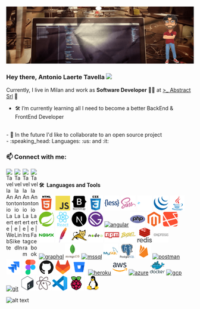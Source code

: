 ![Antonio Laerte Tavella Banner Image](./banner.png)

### Hey there, Antonio Laerte Tavella  <a href="https://tavellalaerte.netlify.app/"><img src="https://media.giphy.com/media/hvRJCLFzcasrR4ia7z/giphy.gif" width="5%"></a>
Currently, I live in Milan and work as <b>Software Developer</b> 👨‍💻 at <a href="https://abstract.it/it"> >_ Abstract Srl</a> 🚀
<br/>
- 🛠 I’m currently learning all I need to become a better BackEnd & FrontEnd Developer
<br/>
- 👯 In the future I'd like to collaborate to an open source project
<br/>
- :speaking_head: Languages: :us: and :it:	
<br/>

### 📫 Connect with me:
[<img align="left" alt="Tavella Antonio Laerte | WebSite" width="22px" src="https://tavellalaerte.netlify.app/favicon.ico" />][Website]
[<img align="left" alt="Tavella Antonio Laerte | LinkedIn" width="22px" src="https://cdn.jsdelivr.net/npm/simple-icons@v3/icons/linkedin.svg" />][Linkedin]
[<img align="left" alt="Tavella Antonio Laerte | Instagram" width="22px" src="https://cdn.jsdelivr.net/npm/simple-icons@v3/icons/instagram.svg" />][Instagram]
[<img align="left" alt="Tavella Antonio Laerte | Facebook" width="22px" src="https://cdn.jsdelivr.net/npm/simple-icons@3.13.0/icons/facebook.svg" />][Facebook]
<br/>
<br/>
<b>🛠️&nbsp;&nbsp;Languages&nbsp;and&nbsp;Tools</b>
<br/>

<p align="left">
<a href="https://www.w3.org/html/" target="_blank"><img src="https://raw.githubusercontent.com/devicons/devicon/master/icons/html5/html5-original-wordmark.svg" alt="html5" width="40" height="40"/></a>      
<a href="https://developer.mozilla.org/en-US/docs/Web/JavaScript" target="_blank"><img src="https://raw.githubusercontent.com/devicons/devicon/master/icons/javascript/javascript-original.svg" alt="javascript" width="40" height="40"/></a>          
<a href="https://getbootstrap.com" target="_blank"><img src="https://raw.githubusercontent.com/devicons/devicon/master/icons/bootstrap/bootstrap-plain-wordmark.svg" alt="bootstrap" width="40" height="40"/></a>          
<a href="https://www.w3schools.com/css/" target="_blank"><img src="https://raw.githubusercontent.com/devicons/devicon/master/icons/css3/css3-original-wordmark.svg" alt="css3" width="40" height="40"/></a>    
<a href="https://lesscss.org/" target="_blank"><img src="https://github.com/devicons/devicon/blob/master/icons/less/less-plain-wordmark.svg" alt="less" width="40" height="40"/></a>  
<a href="https://sass-lang.com" target="_blank"><img src="https://raw.githubusercontent.com/devicons/devicon/master/icons/sass/sass-original.svg" alt="sass" width="40" height="40"/></a>          
<a href="https://tailwindcss.com/" target="_blank"><img src="https://github.com/devicons/devicon/blob/master/icons/tailwindcss/tailwindcss-original-wordmark.svg" alt="tailwindcss" width="40" height="40"/></a>          
<a href="https://jquery.com/" target="_blank"><img src="https://github.com/devicons/devicon/blob/master/icons/jquery/jquery-original.svg" alt="jquery" width="40" height="40"/></a>          
<a href="https://www.java.com/it/" target="_blank"><img src="https://github.com/devicons/devicon/blob/master/icons/java/java-original.svg" alt="java" width="40" height="40"/></a>          
<a href="https://spring.io/" target="_blank"><img src="https://github.com/devicons/devicon/blob/master/icons/spring/spring-original.svg" alt="spring" width="40" height="40"/></a>          
<a href="https://reactjs.org/" target="_blank"><img src="https://raw.githubusercontent.com/devicons/devicon/master/icons/react/react-original-wordmark.svg" alt="react" width="40" height="40"/></a>          
<a href="https://nextjs.org/" target="_blank"><img src="https://github.com/devicons/devicon/blob/master/icons/nextjs/nextjs-original.svg" alt="nextjs" width="40" height="40"/></a>          
<a href="https://www.gatsbyjs.com/" target="_blank"><img src="https://github.com/devicons/devicon/blob/master/icons/gatsby/gatsby-original.svg" alt="gatsbyjs" width="40" height="40"/></a>          
<a href="https://angular.io" target="_blank"><img src="https://angular.io/assets/images/logos/angular/angular.svg" alt="angular" width="40" height="40"/></a>          
<a href="https://www.php.net" target="_blank"><img src="https://raw.githubusercontent.com/devicons/devicon/master/icons/php/php-original.svg" alt="php" width="40" height="40"/></a>          
<a href="https://magento-ecommerce.it/" target="_blank"><img src="https://github.com/devicons/devicon/blob/master/icons/magento/magento-original.svg" alt="magento" width="40" height="40"/></a>          
<a href="https://laravel.com/" target="_blank"><img src="https://github.com/devicons/devicon/blob/master/icons/laravel/laravel-plain.svg" alt="laravel" width="40" height="40"/></a>          
<a href="https://www.nginx.com" target="_blank"><img src="https://raw.githubusercontent.com/devicons/devicon/master/icons/nginx/nginx-original.svg" alt="nginx" width="40" height="40"/></a>          
<a href="https://httpd.apache.org/" target="_blank"><img src="https://github.com/devicons/devicon/blob/master/icons/apache/apache-original.svg" alt="apache" width="40" height="40"/></a>          
<a href="https://tomcat.apache.org/" target="_blank"><img src="https://github.com/devicons/devicon/blob/master/icons/tomcat/tomcat-original.svg" alt="tomcat" width="40" height="40"/></a>          
<a href="https://nodejs.org" target="_blank"><img src="https://raw.githubusercontent.com/devicons/devicon/master/icons/nodejs/nodejs-original-wordmark.svg" alt="nodejs" width="40" height="40"/></a>          
<a href="https://www.npmjs.com/" target="_blank"><img src="https://github.com/devicons/devicon/blob/master/icons/npm/npm-original-wordmark.svg" alt="npm" width="40" height="40"/></a>          
<a href="https://babeljs.io/" target="_blank"><img src="https://github.com/devicons/devicon/blob/master/icons/babel/babel-original.svg" alt="babel" width="40" height="40"/></a>          
<a href="https://redis.io" target="_blank"><img src="https://raw.githubusercontent.com/devicons/devicon/master/icons/redis/redis-original-wordmark.svg" alt="redis" width="40" height="40"/></a>          
<a href="https://expressjs.com" target="_blank"><img src="https://raw.githubusercontent.com/devicons/devicon/master/icons/express/express-original-wordmark.svg" alt="express" width="40" height="40"/></a>          
<a href="https://graphql.org" target="_blank"><img src="https://www.vectorlogo.zone/logos/graphql/graphql-icon.svg" alt="graphql" width="40" height="40"/></a>         
<a href="https://www.mongodb.com/" target="_blank"><img src="https://raw.githubusercontent.com/devicons/devicon/master/icons/mongodb/mongodb-original-wordmark.svg" alt="mongodb" width="40" height="40"/></a>          
<a href="https://www.microsoft.com/en-us/sql-server" target="_blank"><img src="https://www.svgrepo.com/show/303229/microsoft-sql-server-logo.svg" alt="mssql" width="40" height="40"/></a>          
<a href="https://www.mysql.com/" target="_blank"><img src="https://raw.githubusercontent.com/devicons/devicon/master/icons/mysql/mysql-original-wordmark.svg" alt="mysql" width="40" height="40"/></a>          
<a href="https://www.postgresql.org" target="_blank"><img src="https://raw.githubusercontent.com/devicons/devicon/master/icons/postgresql/postgresql-original-wordmark.svg" alt="postgresql" width="40" height="40"/></a>          
<a href="https://firebase.google.com/" target="_blank"><img src="https://github.com/devicons/devicon/blob/master/icons/firebase/firebase-plain.svg" alt="firebase" width="40" height="40"/></a>          
<a href="https://postman.com" target="_blank"><img src="https://www.vectorlogo.zone/logos/getpostman/getpostman-icon.svg" alt="postman" width="40" height="40"/></a>   
<a href="https://www.atlassian.com/it/software/jira" target="_blank"><img src="https://github.com/devicons/devicon/blob/master/icons/jira/jira-original.svg" alt="jira" width="40" height="40"/></a>          
<a href="https://www.figma.com/" target="_blank"><img src="https://github.com/devicons/devicon/blob/master/icons/figma/figma-original.svg" alt="figma" width="40" height="40"/></a>          
<a href="https://github.com/" target="_blank"><img src="https://github.com/devicons/devicon/blob/master/icons/github/github-original.svg" alt="github" width="40" height="40"/></a>          
<a href="https://about.gitlab.com/" target="_blank"><img src="https://github.com/devicons/devicon/blob/master/icons/gitlab/gitlab-original.svg" alt="gitlab" width="40" height="40"/></a>          
<a href="https://bitbucket.org/" target="_blank"><img src="https://github.com/devicons/devicon/blob/master/icons/bitbucket/bitbucket-original.svg" alt="bitbucket" width="40" height="40"/></a>          
<a href="https://heroku.com" target="_blank"><img src="https://www.vectorlogo.zone/logos/heroku/heroku-icon.svg" alt="heroku" width="40" height="40"/></a>          
<a href="https://aws.amazon.com" target="_blank"><img src="https://raw.githubusercontent.com/devicons/devicon/master/icons/amazonwebservices/amazonwebservices-original-wordmark.svg" alt="aws" width="40" height="40"/></a>          
<a href="https://azure.microsoft.com/en-in/" target="_blank"><img src="https://www.vectorlogo.zone/logos/microsoft_azure/microsoft_azure-icon.svg" alt="azure" width="40" height="40"/></a>          
<a href="https://www.docker.com/" target="_blank"><img src="https://raw.githubusercontent.com/devicons/devicon/master/icons/docker/docker-original-wordmark.svg" alt="docker" width="40" height="40"/></a>          
<a href="https://cloud.google.com" target="_blank"><img src="https://www.vectorlogo.zone/logos/google_cloud/google_cloud-icon.svg" alt="gcp" width="40" height="40"/></a>         
<a href="https://git-scm.com/" target="_blank"><img src="https://www.vectorlogo.zone/logos/git-scm/git-scm-icon.svg" alt="git" width="40" height="40"/></a>          
<a href="https://www.gnu.org/software/bash/" target="_blank"><img src="https://github.com/devicons/devicon/blob/master/icons/bash/bash-original.svg" alt="bash" width="40" height="40"/></a>          
<a href="https://atom.io" target="_blank"><img src="https://github.com/devicons/devicon/blob/master/icons/atom/atom-original.svg" alt="atom" width="40" height="40"/></a>          
<a href="https://code.visualstudio.com/" target="_blank"><img src="https://github.com/devicons/devicon/blob/master/icons/vscode/vscode-original.svg" alt="vscode" width="40" height="40"/></a>          
<a href="https://www.raspberrypi.com/products/raspberry-pi-4-model-b/" target="_blank"><img src="https://github.com/devicons/devicon/blob/master/icons/raspberrypi/raspberrypi-original.svg" alt="raspberrypi" width="40" height="40"/></a>          
<a href="https://www.linux.org/" target="_blank"><img src="https://raw.githubusercontent.com/devicons/devicon/master/icons/linux/linux-original.svg" alt="linux" width="40" height="40"/></a>          
</p>

![alt text](https://media4.giphy.com/media/zOvBKUUEERdNm/giphy.gif?cid=ecf05e472d3f3ab651b61dec4948a2aece093e7f6d993c6a&rid=giphy.gif "alt text")

[Website]: https://tavellalaerte.netlify.app/
[Instagram]: https://www.instagram.com/tavella_laerte
[Facebook]: https://it-it.facebook.com/antonio.tavella
[Linkedin]: https://it.linkedin.com/in/antonio-laerte-tavella-68181a33
